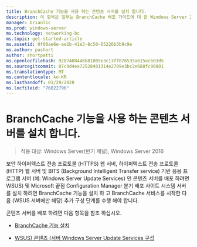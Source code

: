 ```yaml
---
title: BranchCache 기능을 사용 하는 콘텐츠 서버를 설치 합니다.
description: 이 항목은 일부는 BranchCache 배포 가이드에 대 한 Windows Server 2016, 지사에 WAN 대역폭 사용량을 최적화 하기 위해 분산 및 호스트 캐시 모드로 BranchCache를 배포 하는 방법을 보여 주는
manager: brianlic
ms.prod: windows-server
ms.technology: networking-bc
ms.topic: get-started-article
ms.assetid: 0f00ae6e-ae1b-41e3-8c50-65226b5b9c9e
ms.author: pashort
author: shortpatti
ms.openlocfilehash: 9287408446b81805e3c13ff876535a615ecb03d5
ms.sourcegitcommit: 07c9d4ea72528401314e2789e3bc2e688fc96001
ms.translationtype: MT
ms.contentlocale: ko-KR
ms.lasthandoff: 01/29/2020
ms.locfileid: "76822796"
---
```

# <a name="install-content-servers-that-use-the-branchcache-feature"></a>BranchCache 기능을 사용 하는 콘텐츠 서버를 설치 합니다.

>적용 대상: Windows Server(반기 채널), Windows Server 2016

보안 하이퍼텍스트 전송 프로토콜 (HTTPS) 웹 서버, 하이퍼텍스트 전송 프로토콜 (HTTP) 웹 서버 및 BITS (Background Intelligent Transfer service) 기반 응용 프로그램 서버 (예: Windows Server Update Services) 인 콘텐츠 서버를 배포 하려면 WSUS) 및 Microsoft 끝점 Configuration Manager 분기 배포 사이트 시스템 서버를 설치 하려면 BranchCache 기능을 설치 하 고 BranchCache 서비스를 시작한 다음 (WSUS 서버에만 해당) 추가 구성 단계를 수행 해야 합니다.  
  
콘텐츠 서버를 배포 하려면 다음 항목을 참조 하십시오.  
  
-   [BranchCache 기능 설치](Install-the-BranchCache-Feature.md)  
  
-   [WSUS&#41; 콘텐츠 &#40;서버 Windows Server Update Services 구성](configure-wsus-content-servers.md)  
  


